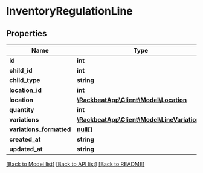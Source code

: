 # InventoryRegulationLine

## Properties
Name | Type | Description | Notes
------------ | ------------- | ------------- | -------------
**id** | **int** |  | [optional] 
**child_id** | **int** |  | [optional] 
**child_type** | **string** |  | [optional] 
**location_id** | **int** |  | [optional] 
**location** | [**\RackbeatApp\Client\Model\Location**](Location.md) |  | [optional] 
**quantity** | **int** |  | [optional] 
**variations** | [**\RackbeatApp\Client\Model\LineVariation[]**](LineVariation.md) |  | [optional] 
**variations_formatted** | [**null[]**](.md) |  | [optional] 
**created_at** | **string** |  | [optional] 
**updated_at** | **string** |  | [optional] 

[[Back to Model list]](../README.md#documentation-for-models) [[Back to API list]](../README.md#documentation-for-api-endpoints) [[Back to README]](../README.md)


